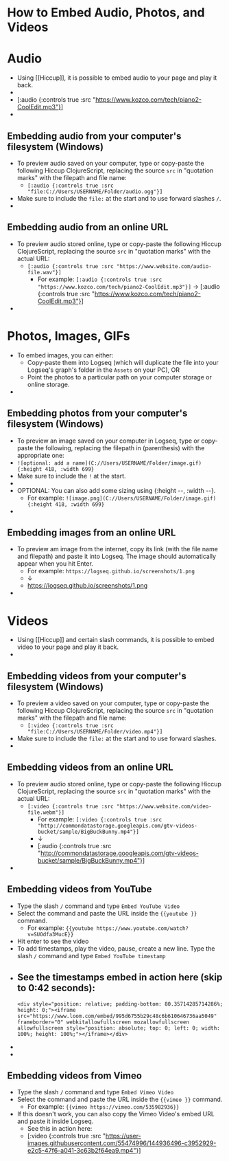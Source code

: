 # How to Embed Audio, Photos, and Videos
# Audio
- Using [[Hiccup]], it is possible to embed audio to your page and play it back.
-
- [:audio {:controls true :src "https://www.kozco.com/tech/piano2-CoolEdit.mp3"}]
-
## Embedding audio from your computer's filesystem (Windows)
- To preview audio saved on your computer, type or copy-paste the following Hiccup ClojureScript, replacing the source `src` in "quotation marks" with the filepath and file name:
	- `[:audio {:controls true :src "file:C://Users/USERNAME/Folder/audio.ogg"}]`
- Make sure to include the `file:` at the start and to use forward slashes `/`.
-
## Embedding audio from an online URL
- To preview audio stored online, type or copy-paste the following Hiccup ClojureScript, replacing the source `src` in "quotation marks" with the actual URL:
	- `[:audio {:controls true :src "https://www.website.com/audio-file.wav"}]`
		- For example: `[:audio {:controls true :src "https://www.kozco.com/tech/piano2-CoolEdit.mp3"}]` -> [:audio {:controls true :src "https://www.kozco.com/tech/piano2-CoolEdit.mp3"}]
-
# Photos, Images, GIFs
- To embed images, you can either:
	- Copy-paste them into Logseq (which will duplicate the file into your Logseq's graph's folder in the `Assets` on your PC), OR
	- Point the photos to a particular path on your computer storage or online storage.
-
## Embedding photos from your computer's filesystem (Windows)
- To preview an image saved on your computer in Logseq, type or copy-paste the following, replacing the filepath in (parenthesis) with the appropriate one:
- `![optional: add a name](C://Users/USERNAME/Folder/image.gif){:height 418, :width 699}`
- Make sure to include the `!` at the start.
-
- OPTIONAL: You can also add some sizing using {:height --, :width --}.
	- For example: `![image.png](C://Users/USERNAME/Folder/image.gif){:height 418, :width 699}`
-
## Embedding images from an online URL
- To preview am image from the internet, copy its link (with the file name and filepath) and paste it into Logseq. The image should automatically appear when you hit Enter.
	- For example: `https://logseq.github.io/screenshots/1.png`
	- ↓
	- https://logseq.github.io/screenshots/1.png
-
# Videos
- Using [[Hiccup]] and certain slash commands, it is possible to embed video to your page and play it back.
-
## Embedding videos from your computer's filesystem (Windows)
- To preview a video saved on your computer, type or copy-paste the following Hiccup ClojureScript, replacing the source `src` in "quotation marks" with the filepath and file name:
	- `[:video {:controls true :src "file:C://Users/USERNAME/Folder/video.mp4"}]`
- Make sure to include the `file:` at the start and to use forward slashes.
-
## Embedding videos from an online URL
- To preview audio stored online, type or copy-paste the following Hiccup ClojureScript, replacing the source `src` in "quotation marks" with the actual URL:
	- `[:video {:controls true :src "https://www.website.com/video-file.webm"}]`
		- For example: `[:video {:controls true :src "http://commondatastorage.googleapis.com/gtv-videos-bucket/sample/BigBuckBunny.mp4"}]`
		- ↓
		- [:audio {:controls true :src "http://commondatastorage.googleapis.com/gtv-videos-bucket/sample/BigBuckBunny.mp4"}]
-
## Embedding videos from YouTube
- Type the slash `/` command and type `Embed YouTube Video`
- Select the command and paste the URL inside the `{{youtube }}` command.
	- For example: `{{youtube https://www.youtube.com/watch?v=SUOdfa3MucE}}`
- Hit enter to see the video
- To add timestamps, play the video, pause, create a new line. Type the slash `/` command and type `Embed YouTube timestamp`
- See the timestamps embed in action here (skip to 0:42 seconds):
	-
	  <div style="position: relative; padding-bottom: 80.35714285714286%; height: 0;"><iframe src="https://www.loom.com/embed/995d6755b29c48c6b610646736aa5049" frameborder="0" webkitallowfullscreen mozallowfullscreen allowfullscreen style="position: absolute; top: 0; left: 0; width: 100%; height: 100%;"></iframe></div>
-
-
## Embedding videos from Vimeo
- Type the slash `/` command and type `Embed Vimeo Video`
- Select the command and paste the URL inside the `{{vimeo }}` command.
	- For example: `{{vimeo https://vimeo.com/535982936}}`
- If this doesn't work, you can also copy the Vimeo Video's embed URL and paste it inside Logseq.
	- See this in action here:
	- [:video {:controls true :src "https://user-images.githubusercontent.com/55474996/144936496-c3952929-e2c5-47f6-a041-3c63b2f64ea9.mp4"}]